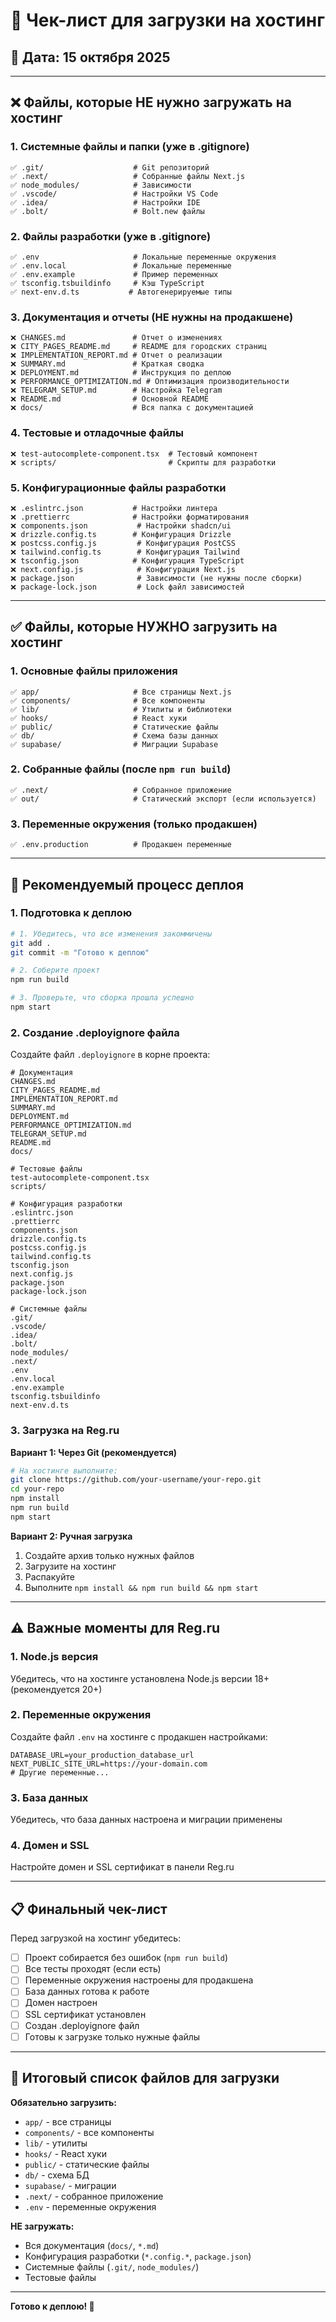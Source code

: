 # 🚀 Чек-лист для загрузки на хостинг

## 📅 Дата: 15 октября 2025

---

## ❌ Файлы, которые НЕ нужно загружать на хостинг

### 1. **Системные файлы и папки (уже в .gitignore)**
```
✅ .git/                    # Git репозиторий
✅ .next/                   # Собранные файлы Next.js
✅ node_modules/            # Зависимости
✅ .vscode/                 # Настройки VS Code
✅ .idea/                   # Настройки IDE
✅ .bolt/                   # Bolt.new файлы
```

### 2. **Файлы разработки (уже в .gitignore)**
```
✅ .env                     # Локальные переменные окружения
✅ .env.local               # Локальные переменные
✅ .env.example             # Пример переменных
✅ tsconfig.tsbuildinfo     # Кэш TypeScript
✅ next-env.d.ts           # Автогенерируемые типы
```

### 3. **Документация и отчеты (НЕ нужны на продакшене)**
```
❌ CHANGES.md               # Отчет о изменениях
❌ CITY_PAGES_README.md     # README для городских страниц
❌ IMPLEMENTATION_REPORT.md # Отчет о реализации
❌ SUMMARY.md               # Краткая сводка
❌ DEPLOYMENT.md            # Инструкция по деплою
❌ PERFORMANCE_OPTIMIZATION.md # Оптимизация производительности
❌ TELEGRAM_SETUP.md        # Настройка Telegram
❌ README.md                # Основной README
❌ docs/                    # Вся папка с документацией
```

### 4. **Тестовые и отладочные файлы**
```
❌ test-autocomplete-component.tsx  # Тестовый компонент
❌ scripts/                         # Скрипты для разработки
```

### 5. **Конфигурационные файлы разработки**
```
❌ .eslintrc.json           # Настройки линтера
❌ .prettierrc              # Настройки форматирования
❌ components.json           # Настройки shadcn/ui
❌ drizzle.config.ts        # Конфигурация Drizzle
❌ postcss.config.js         # Конфигурация PostCSS
❌ tailwind.config.ts        # Конфигурация Tailwind
❌ tsconfig.json            # Конфигурация TypeScript
❌ next.config.js            # Конфигурация Next.js
❌ package.json              # Зависимости (не нужны после сборки)
❌ package-lock.json         # Lock файл зависимостей
```

---

## ✅ Файлы, которые НУЖНО загрузить на хостинг

### 1. **Основные файлы приложения**
```
✅ app/                     # Все страницы Next.js
✅ components/              # Все компоненты
✅ lib/                     # Утилиты и библиотеки
✅ hooks/                   # React хуки
✅ public/                  # Статические файлы
✅ db/                      # Схема базы данных
✅ supabase/                # Миграции Supabase
```

### 2. **Собранные файлы (после `npm run build`)**
```
✅ .next/                   # Собранное приложение
✅ out/                     # Статический экспорт (если используется)
```

### 3. **Переменные окружения (только продакшен)**
```
✅ .env.production          # Продакшен переменные
```

---

## 🚀 Рекомендуемый процесс деплоя

### 1. **Подготовка к деплою**

```bash
# 1. Убедитесь, что все изменения закоммичены
git add .
git commit -m "Готово к деплою"

# 2. Соберите проект
npm run build

# 3. Проверьте, что сборка прошла успешно
npm start
```

### 2. **Создание .deployignore файла**

Создайте файл `.deployignore` в корне проекта:

```
# Документация
CHANGES.md
CITY_PAGES_README.md
IMPLEMENTATION_REPORT.md
SUMMARY.md
DEPLOYMENT.md
PERFORMANCE_OPTIMIZATION.md
TELEGRAM_SETUP.md
README.md
docs/

# Тестовые файлы
test-autocomplete-component.tsx
scripts/

# Конфигурация разработки
.eslintrc.json
.prettierrc
components.json
drizzle.config.ts
postcss.config.js
tailwind.config.ts
tsconfig.json
next.config.js
package.json
package-lock.json

# Системные файлы
.git/
.vscode/
.idea/
.bolt/
node_modules/
.next/
.env
.env.local
.env.example
tsconfig.tsbuildinfo
next-env.d.ts
```

### 3. **Загрузка на Reg.ru**

**Вариант 1: Через Git (рекомендуется)**
```bash
# На хостинге выполните:
git clone https://github.com/your-username/your-repo.git
cd your-repo
npm install
npm run build
npm start
```

**Вариант 2: Ручная загрузка**
1. Создайте архив только нужных файлов
2. Загрузите на хостинг
3. Распакуйте
4. Выполните `npm install && npm run build && npm start`

---

## ⚠️ Важные моменты для Reg.ru

### 1. **Node.js версия**
Убедитесь, что на хостинге установлена Node.js версии 18+ (рекомендуется 20+)

### 2. **Переменные окружения**
Создайте файл `.env` на хостинге с продакшен настройками:
```env
DATABASE_URL=your_production_database_url
NEXT_PUBLIC_SITE_URL=https://your-domain.com
# Другие переменные...
```

### 3. **База данных**
Убедитесь, что база данных настроена и миграции применены

### 4. **Домен и SSL**
Настройте домен и SSL сертификат в панели Reg.ru

---

## 📋 Финальный чек-лист

Перед загрузкой на хостинг убедитесь:

- [ ] Проект собирается без ошибок (`npm run build`)
- [ ] Все тесты проходят (если есть)
- [ ] Переменные окружения настроены для продакшена
- [ ] База данных готова к работе
- [ ] Домен настроен
- [ ] SSL сертификат установлен
- [ ] Создан .deployignore файл
- [ ] Готовы к загрузке только нужные файлы

---

## 🎯 Итоговый список файлов для загрузки

**Обязательно загрузить:**
- `app/` - все страницы
- `components/` - все компоненты  
- `lib/` - утилиты
- `hooks/` - React хуки
- `public/` - статические файлы
- `db/` - схема БД
- `supabase/` - миграции
- `.next/` - собранное приложение
- `.env` - переменные окружения

**НЕ загружать:**
- Вся документация (`docs/`, `*.md`)
- Конфигурация разработки (`*.config.*`, `package.json`)
- Системные файлы (`.git/`, `node_modules/`)
- Тестовые файлы

---

**Готово к деплою! 🚀**
